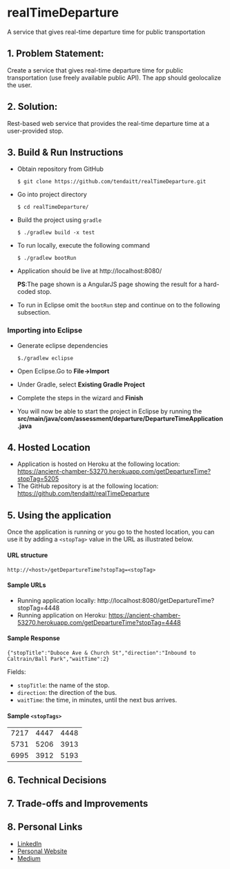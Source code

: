 # realTimeDeparture
A service that gives real-time departure time for public transportation

## 1. Problem Statement:
Create a service that gives real-time departure time for public transportation (use freely available public API). The app should geolocalize the user.

## 2. Solution:
Rest-based web service that provides the real-time departure time at a user-provided stop.

## 3. Build & Run Instructions

* Obtain repository from GitHub

   `$ git clone https://github.com/tendaitt/realTimeDeparture.git`

* Go into project directory

   `$ cd realTimeDeparture/`

* Build the project using `gradle`

   `$ ./gradlew build -x test`

* To run locally, execute the following command

   `$ ./gradlew bootRun`

* Application should be live at http://localhost:8080/

   **PS**:The page shown is a AngularJS page showing the result for a hard-coded stop.

* To run in Eclipse omit the `bootRun` step and continue on to the following subsection.

### Importing into Eclipse
* Generate eclipse dependencies

   `$./gradlew eclipse`

* Open Eclipse.Go to **File->Import**

* Under Gradle, select **Existing Gradle Project**

* Complete the steps in the wizard and **Finish**

* You will now be able to start the project in Eclipse by running the **src/main/java/com/assessment/departure/DepartureTimeApplication.java**

## 4. Hosted Location
* Application is hosted on Heroku at the following location: https://ancient-chamber-53270.herokuapp.com/getDepartureTime?stopTag=5205
* The GitHub repository is at the following location: https://github.com/tendaitt/realTimeDeparture

## 5. Using the application

Once the application is running or you go to the hosted location, you can use it by adding a `<stopTag>` value in the URL as illustrated below.

#### URL structure

`http://<host>/getDepartureTime?stopTag=<stopTag>`

#### Sample URLs
* Running application locally: http://localhost:8080/getDepartureTime?stopTag=4448
* Running application on Heroku: https://ancient-chamber-53270.herokuapp.com/getDepartureTime?stopTag=4448

#### Sample Response
`{"stopTitle":"Duboce Ave & Church St","direction":"Inbound to Caltrain/Ball Park","waitTime":2}`

Fields:
* `stopTitle`: the name of the stop.
* `direction`: the direction of the bus.
* `waitTime`: the time, in minutes, until the next bus arrives.



#### Sample `<stopTags>`

|      |      |      |
|:----:|:----:|:----:|
| 7217 | 4447 | 4448 |
| 5731 | 5206 | 3913 |
| 6995 | 3912 | 5193 |

## 6. Technical Decisions



## 7. Trade-offs and Improvements



## 8. Personal Links
* [LinkedIn](https://www.linkedin.com/in/tendaimudyiwa/) 
* [Personal Website](https://www.tendaimudyiwa.com/)
* [Medium](https://medium.com/@zim_coder)